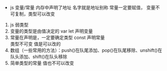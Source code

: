- js 变量/常量  内存中声明了地址  名字就是地址别称
常量一定要赋值，
变量不可复制，类型可以改变
1. js  弱类型
2. 变量的类型是由值决定的   var  let  声明变量
3. 常量在声明是，一定要确定类型    const   声明常量   
    类型不可变  值是可以改的
4. 数组（一些常用的方法）：push()在队尾添加、pop()在队尾移除、unshift()在队头添加、shift()在队头移除
5. 简单类型的常量  值也不可以改变
